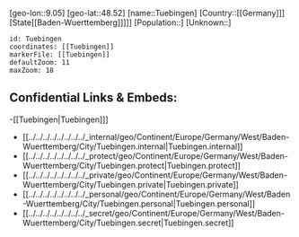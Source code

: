 ﻿---
location: [48.52,9.05]
mapzoom: [7,12] 
mapmarker: city 
type: City
tags:
- geo/City


SpocWebEntityId: 35077
isDeleted: false
confidential: public

---
[geo-lon::9.05]
[geo-lat::48.52]
[name::Tuebingen]
[Country::[[Germany]]]
[State[[Baden-Wuerttemberg]]]]]
[Population::]
[Unknown::]


```leaflet
id: Tuebingen
coordinates: [[Tuebingen]]
markerFile: [[Tuebingen]]
defaultZoom: 11 
maxZoom: 18
```


## Confidential Links & Embeds: 
-[[Tuebingen|Tuebingen]]] 
- [[../../../../../../../../_internal/geo/Continent/Europe/Germany/West/Baden-Wuerttemberg/City/Tuebingen.internal|Tuebingen.internal]] 
- [[../../../../../../../../_protect/geo/Continent/Europe/Germany/West/Baden-Wuerttemberg/City/Tuebingen.protect|Tuebingen.protect]] 
- [[../../../../../../../../_private/geo/Continent/Europe/Germany/West/Baden-Wuerttemberg/City/Tuebingen.private|Tuebingen.private]] 
- [[../../../../../../../../_personal/geo/Continent/Europe/Germany/West/Baden-Wuerttemberg/City/Tuebingen.personal|Tuebingen.personal]] 
- [[../../../../../../../../_secret/geo/Continent/Europe/Germany/West/Baden-Wuerttemberg/City/Tuebingen.secret|Tuebingen.secret]] 
